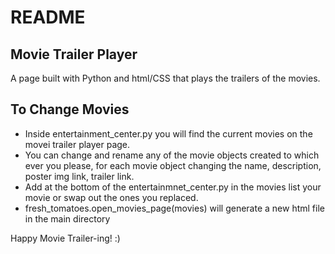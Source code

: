 # README
## Movie Trailer Player

A page built with Python and html/CSS that plays the trailers of the movies. 


## To Change Movies
- Inside entertainment_center.py you will find the current movies on the movei trailer player page. 
- You can change and rename any of the movie objects created to which ever you please, for each movie object 
changing the name, description, poster img link, trailer link.
- Add at the bottom of the entertainmnet_center.py in the movies list your movie or swap out the ones you 
replaced.
- fresh_tomatoes.open_movies_page(movies) will generate a new html file in the main directory

Happy Movie Trailer-ing! :)
